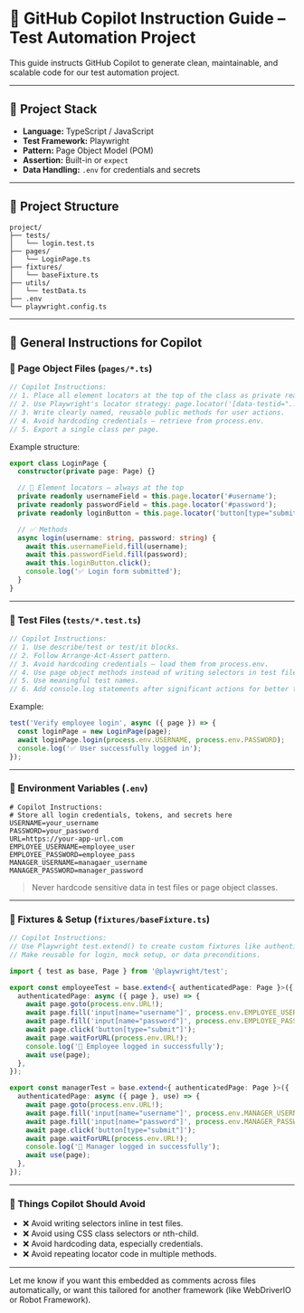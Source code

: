 # 🤖 GitHub Copilot Instruction Guide – Test Automation Project

This guide instructs GitHub Copilot to generate clean, maintainable, and scalable code for our test automation project.

---

## 🔧 Project Stack

- **Language:** TypeScript / JavaScript
- **Test Framework:** Playwright
- **Pattern:** Page Object Model (POM)
- **Assertion:** Built-in or `expect`
- **Data Handling:** `.env` for credentials and secrets

---

## 📁 Project Structure

```
project/
├── tests/
│   └── login.test.ts
├── pages/
│   └── LoginPage.ts
├── fixtures/
│   └── baseFixture.ts
├── utils/
│   └── testData.ts
├── .env
└── playwright.config.ts
```

---

## 🧩 General Instructions for Copilot

### 🔸 Page Object Files (`pages/*.ts`)

```ts
// Copilot Instructions:
// 1. Place all element locators at the top of the class as private readonly members.
// 2. Use Playwright's locator strategy: page.locator('[data-testid="..."]') when available.
// 3. Write clearly named, reusable public methods for user actions.
// 4. Avoid hardcoding credentials – retrieve from process.env.
// 5. Export a single class per page.
```

Example structure:

```ts
export class LoginPage {
  constructor(private page: Page) {}

  // 🔐 Element locators – always at the top
  private readonly usernameField = this.page.locator('#username');
  private readonly passwordField = this.page.locator('#password');
  private readonly loginButton = this.page.locator('button[type="submit"]');

  // ✅ Methods
  async login(username: string, password: string) {
    await this.usernameField.fill(username);
    await this.passwordField.fill(password);
    await this.loginButton.click();
    console.log('✅ Login form submitted');
  }
}
```

---

### 🔸 Test Files (`tests/*.test.ts`)

```ts
// Copilot Instructions:
// 1. Use describe/test or test/it blocks.
// 2. Follow Arrange-Act-Assert pattern.
// 3. Avoid hardcoding credentials – load them from process.env.
// 4. Use page object methods instead of writing selectors in test files.
// 5. Use meaningful test names.
// 6. Add console.log statements after significant actions for better traceability.
```

Example:

```ts
test('Verify employee login', async ({ page }) => {
  const loginPage = new LoginPage(page);
  await loginPage.login(process.env.USERNAME, process.env.PASSWORD);
  console.log('✅ User successfully logged in');
});
```

---

### 🔸 Environment Variables (`.env`)

```env
# Copilot Instructions:
# Store all login credentials, tokens, and secrets here
USERNAME=your_username
PASSWORD=your_password
URL=https://your-app-url.com
EMPLOYEE_USERNAME=employee_user
EMPLOYEE_PASSWORD=employee_pass
MANAGER_USERNAME=managaer_username
MANAGER_PASSWORD=manager_password
```

> Never hardcode sensitive data in test files or page object classes.

---

### 🔸 Fixtures & Setup (`fixtures/baseFixture.ts`)

```ts
// Copilot Instructions:
// Use Playwright test.extend() to create custom fixtures like authenticated sessions.
// Make reusable for login, mock setup, or data preconditions.

import { test as base, Page } from '@playwright/test';

export const employeeTest = base.extend<{ authenticatedPage: Page }>({
  authenticatedPage: async ({ page }, use) => {
    await page.goto(process.env.URL!);
    await page.fill('input[name="username"]', process.env.EMPLOYEE_USERNAME!);
    await page.fill('input[name="password"]', process.env.EMPLOYEE_PASSWORD!);
    await page.click('button[type="submit"]');
    await page.waitForURL(process.env.URL!);
    console.log('🔐 Employee logged in successfully');
    await use(page);
  },
});

export const managerTest = base.extend<{ authenticatedPage: Page }>({
  authenticatedPage: async ({ page }, use) => {
    await page.goto(process.env.URL!);
    await page.fill('input[name="username"]', process.env.MANAGER_USERNAME!);
    await page.fill('input[name="password"]', process.env.MANAGER_PASSWORD!);
    await page.click('button[type="submit"]');
    await page.waitForURL(process.env.URL!);
    console.log('🔐 Manager logged in successfully');
    await use(page);
  },
});
```

---

### 🚫 Things Copilot Should Avoid

- ❌ Avoid writing selectors inline in test files.
- ❌ Avoid using CSS class selectors or nth-child.
- ❌ Avoid hardcoding data, especially credentials.
- ❌ Avoid repeating locator code in multiple methods.

---

Let me know if you want this embedded as comments across files automatically, or want this tailored for another framework (like WebDriverIO or Robot Framework).